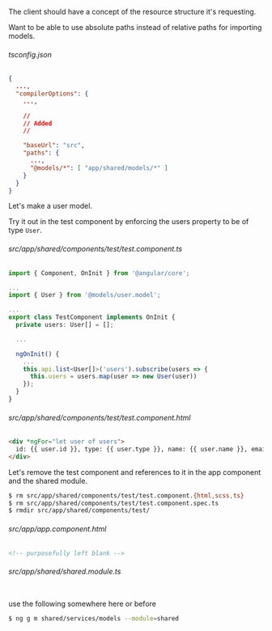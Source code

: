 The client should have a concept of the resource structure it's requesting.

Want to be able to use absolute paths instead of relative paths for importing models.

###### tsconfig.json

```json
{
  ...,
  "compilerOptions": {
    ...,

    //
    // Added
    //

    "baseUrl": "src",
    "paths": {
      ...,
      "@models/*": [ "app/shared/models/*" ]
    }
  }
}

```











<!--  -->
<!-- DELETE EVERYTHING BELOW -->
<!--  -->


<!-- TODO: make a test model, service, and component to dmeonstrate the idea of the flow -->

Let's make a user model.



Try it out in the test component by enforcing the users property to be of type `User`.

###### src/app/shared/components/test/test.component.ts

```ts
import { Component, OnInit } from '@angular/core';

...
import { User } from '@models/user.model';

...
export class TestComponent implements OnInit {
  private users: User[] = [];

  ...

  ngOnInit() {
    ...
    this.api.list<User[]>('users').subscribe(users => {
      this.users = users.map(user => new User(user))
    });
  }
}

```

###### src/app/shared/components/test/test.component.html

```html
<div *ngFor="let user of users">
  id: {{ user.id }}, type: {{ user.type }}, name: {{ user.name }}, email: {{ user.email }}
</div>

```










Let's remove the test component and references to it in the app component and the shared module.

```bash
$ rm src/app/shared/components/test/test.component.{html,scss,ts}
$ rm src/app/shared/components/test/test.component.spec.ts
$ rmdir src/app/shared/components/test/
```

###### src/app/app.component.html

```html
<!-- purposefully left blank -->

```

<!-- TODO: figure out how to show deletions only, or rethink demonstrating the api service without using a test component -->
###### src/app/shared/shared.module.ts

```ts

```



use the following somewhere here or before
```bash
$ ng g m shared/services/models --module=shared
```

<!-- from here, make the clone design with bootstrap and popular modern schemes. -->
<!-- make more models to go with the components. -->
<!-- functionality for crudding with the backend, then it goes to auth -->


